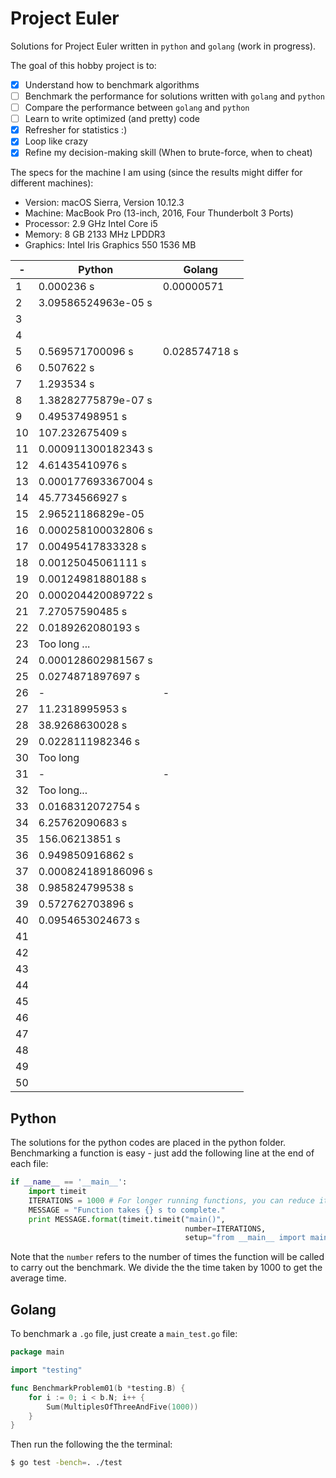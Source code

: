 # Project Euler

Solutions for Project Euler written in `python` and `golang` (work in progress).

The goal of this hobby project is to:
- [x] Understand how to benchmark algorithms
- [ ] Benchmark the performance for solutions written with `golang` and `python`
- [ ] Compare the performance between `golang` and `python`
- [ ] Learn to write optimized (and pretty) code
- [x] Refresher for statistics :)
- [x] Loop like crazy
- [x] Refine my decision-making skill (When to brute-force, when to cheat)

The specs for the machine I am using (since the results might differ for different machines):

- Version: macOS Sierra, Version 10.12.3
- Machine: MacBook Pro (13-inch, 2016, Four Thunderbolt 3 Ports)
- Processor: 2.9 GHz Intel Core i5
- Memory: 8 GB 2133 MHz LPDDR3
- Graphics: Intel Iris Graphics 550 1536 MB

| - | Python | Golang |
|--|--|--| 
| 1 | 0.000236 s | 0.00000571 |
| 2 | 3.09586524963e-05 s | |
| 3 | |
| 4 | |
| 5 | 0.569571700096 s | 0.028574718 s |
| 6 | 0.507622 s |  | 
| 7 | 1.293534 s | | 
| 8 | 1.38282775879e-07 s |  | 
| 9 | 0.49537498951 s | | 
| 10 | 107.232675409 s | | 
| 11 | 0.000911300182343 s |  | 
| 12 | 4.61435410976 s |  | 
| 13 | 0.000177693367004 s| | 
| 14 | 45.7734566927 s |  | 
| 15 |  2.96521186829e-05 |  | 
| 16 |  0.000258100032806 s |  | 
| 17 | 0.00495417833328 s | | 
| 18 | 0.00125045061111 s | | 
| 19 |  0.00124981880188 s |  | 
| 20 |  0.000204420089722 s |  | 
| 21 | 7.27057590485 s | | 
| 22 | 0.0189262080193 s | | 
| 23 | Too long ...  |  | 
| 24 |  0.000128602981567 s | | 
| 25 | 0.0274871897697 s | | 
| 26 | - | - |
| 27 |  11.2318995953 s |  | 
| 28 | 38.9268630028 s |  | 
| 29 | 0.0228111982346 s | | 
| 30 | Too long |  | 
| 31 | - | - |
| 32 | Too long...| | 
| 33 | 0.0168312072754 s |  | 
| 34 | 6.25762090683 s | | 
| 35 | 156.06213851 s | | 
| 36 |  0.949850916862 s  | | 
| 37 | 0.000824189186096 s | | 
| 38 | 0.985824799538 s | | 
| 39 |  0.572762703896 s | | 
| 40 | 0.0954653024673 s | | 
| 41 | | | 
| 42 | | | 
| 43 | | | 
| 44 | | | 
| 45 | | | 
| 46 | | | 
| 47 | | | 
| 48 | | | 
| 49 | | | 
| 50 | | | 


## Python

The solutions for the python codes are placed in the python folder.
Benchmarking a function is easy - just add the following line at the end of each file:
```python
if __name__ == '__main__':
    import timeit
    ITERATIONS = 1000 # For longer running functions, you can reduce it
    MESSAGE = "Function takes {} s to complete."
    print MESSAGE.format(timeit.timeit("main()", 
                                       number=ITERATIONS, 
                                       setup="from __main__ import main") / ITERATIONS)
```

Note that the `number` refers to the number of times the function will be called to carry out the benchmark. We divide the the time taken by 1000 to get the average time.

## Golang

To benchmark a `.go` file, just create a `main_test.go` file:

```go
package main

import "testing"

func BenchmarkProblem01(b *testing.B) {
    for i := 0; i < b.N; i++ {
        Sum(MultiplesOfThreeAndFive(1000))
    }
}
```

Then run the following the the terminal:
```bash
$ go test -bench=. ./test
```